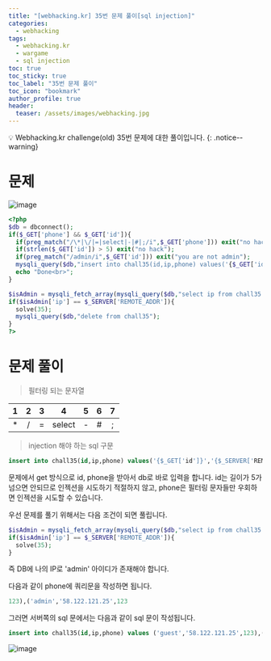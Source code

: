 ```yaml
---
title: "[webhacking.kr] 35번 문제 풀이[sql injection]"
categories:
  - webhacking
tags:
  - webhacking.kr
  - wargame
  - sql injection
toc: true
toc_sticky: true
toc_label: "35번 문제 풀이"
toc_icon: "bookmark"
author_profile: true
header:
  teaser: /assets/images/webhacking.jpg
---
```


💡 Webhacking.kr challenge(old) 35번 문제에 대한 풀이입니다.
{: .notice--warning}

# 문제
  ![image](https://user-images.githubusercontent.com/33647663/152671255-d268cde5-a1e3-454c-bfd2-c0a68537c9d4.png)

  ```php
  <?php
  $db = dbconnect();
  if($_GET['phone'] && $_GET['id']){
    if(preg_match("/\*|\/|=|select|-|#|;/i",$_GET['phone'])) exit("no hack");
    if(strlen($_GET['id']) > 5) exit("no hack");
    if(preg_match("/admin/i",$_GET['id'])) exit("you are not admin");
    mysqli_query($db,"insert into chall35(id,ip,phone) values('{$_GET['id']}','{$_SERVER['REMOTE_ADDR']}',{$_GET['phone']})") or die("query error");
    echo "Done<br>";
  }

  $isAdmin = mysqli_fetch_array(mysqli_query($db,"select ip from chall35 where id='admin' and ip='{$_SERVER['REMOTE_ADDR']}'"));
  if($isAdmin['ip'] == $_SERVER['REMOTE_ADDR']){
    solve(35);
    mysqli_query($db,"delete from chall35");
  }
  ?>
  ```

# 문제 풀이
  >필터링 되는 문자열

  | 1 | 2 | 3 | 4 | 5 | 6 | 7 |
  |:--:|:--:|:--:|:--:|:--:|:--:|:--:|
  |  *  |/|=|select|-|#|;|

  >injection 해야 하는 sql 구문

  ```sql
insert into chall35(id,ip,phone) values('{$_GET['id']}','{$_SERVER['REMOTE_ADDR']}',{$_GET['phone']})
  ```

  문제에서 get 방식으로 id, phone을 받아서 db로 바로 입력을 합니다. id는 길이가 5가 넘으면 안되므로 인젝션을 시도하기 적절하지 않고, phone은 필터링 문자들만 우회하면 인젝션을 시도할 수 있습니다.

  우선 문제를 풀기 위해서는 다음 조건이 되면 풀립니다.
  
  ```php
  $isAdmin = mysqli_fetch_array(mysqli_query($db,"select ip from chall35 where id='admin' and ip='{$_SERVER['REMOTE_ADDR']}'"));
  if($isAdmin['ip'] == $_SERVER['REMOTE_ADDR']){
    solve(35);
  }
  ```

  즉 DB에 나의 IP로 'admin' 아이디가 존재해야 합니다.

  다음과 같이 phone에 쿼리문을 작성하면 됩니다.
  ```python
123),('admin','58.122.121.25',123
  ```

  그러면 서버쪽의 sql 문에서는 다음과 같이 sql 문이 작성됩니다.

  ```sql
  insert into chall35(id,ip,phone) values ('guest','58.122.121.25',123),('admin','58.122.121.25',123)
  ```

  ![image](https://user-images.githubusercontent.com/33647663/152671686-b78de901-653f-46f5-a03e-eb020c93dcf6.png)